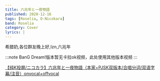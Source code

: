 ```yaml
---
title: 六兆年と一夜物語
published: 2020-12-16
tags: [Roselia, O-Nicokara]
band: Roselia
category: Cover
lyrics: |
---
```

希腊奶,各位群友晚上好,lzn,六兆年

:::note
BanG Dream!版本暂无卡拉ok视频，此处使用其他版本视频
:::
<summary>
    <a href="https://www.bilibili.com/video/BV1eK421x7yD?p=3">
        【纯K投屏/ニコカラ】六兆年と一夜物語（本家+PJSK双版本/合唱分词/双语字幕/注音）onvocal+offvocal
    </a>
</summary>
